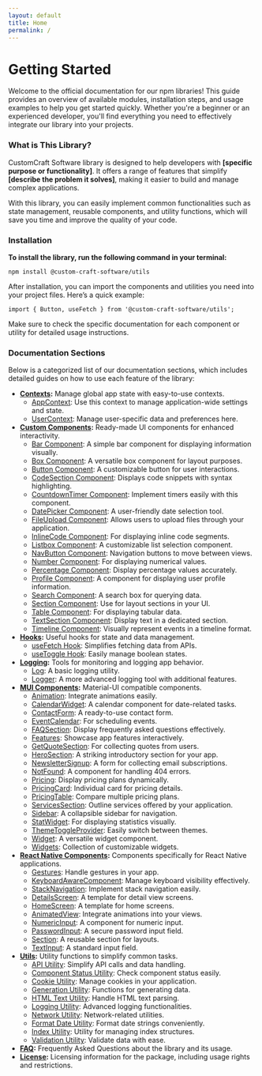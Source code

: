 ```yaml
---
layout: default
title: Home
permalink: /
---
```


<div class="container">
  <h1 class="title has-text-centered primary-text">Getting Started</h1>

  <div class="content">
    <p class="secondary-text">Welcome to the official documentation for our npm libraries! This guide provides an overview of available modules, installation steps, and usage examples to help you get started quickly. Whether you're a beginner or an experienced developer, you'll find everything you need to effectively integrate our library into your projects.</p>
  </div>

  <h3 class="title is-3 has-text-centered secondary-text">What is This Library?</h3>

  <div class="content">
    <p class="secondary-text">CustomCraft Software library is designed to help developers with <strong>[specific purpose or functionality]</strong>. It offers a range of features that simplify <strong>[describe the problem it solves]</strong>, making it easier to build and manage complex applications.</p>
    <p class="secondary-text">With this library, you can easily implement common functionalities such as state management, reusable components, and utility functions, which will save you time and improve the quality of your code.</p>
  </div>

  <h3 class="title is-3 has-text-centered secondary-text">Installation</h3>

  <div class="content">
    <p><strong class="secondary-text">To install the library, run the following command in your terminal:</strong></p>
    <pre class="custom-box"><code class="primary-text">npm install @custom-craft-software/utils</code></pre>
    <p class="secondary-text">After installation, you can import the components and utilities you need into your project files. Here’s a quick example:</p>
    <pre class="custom-box"><code class="primary-text">import { Button, useFetch } from '@custom-craft-software/utils';</code></pre>
    <p class="secondary-text">Make sure to check the specific documentation for each component or utility for detailed usage instructions.</p>
  </div>

  <h3 class="title is-3 has-text-centered secondary-text">Documentation Sections</h3>

  <div class="content">
    <p class="secondary-text">Below is a categorized list of our documentation sections, which includes detailed guides on how to use each feature of the library:</p>
    <ul class="navigation-list">
      <li>
        <strong><a href="/custom-craft-software/contexts/">Contexts</a>:</strong> Manage global app state with easy-to-use contexts.
        <ul>
          <li><a href="/custom-craft-software/contexts/AppContext">AppContext</a>: Use this context to manage application-wide settings and state.</li>
          <li><a href="/custom-craft-software/contexts/UserContext">UserContext</a>: Manage user-specific data and preferences here.</li>
        </ul>
      </li>
      <li>
        <strong><a href="/custom-craft-software/custom-components/">Custom Components</a>:</strong> Ready-made UI components for enhanced interactivity.
        <ul>
          <li><a href="/custom-craft-software/custom-components/Bar">Bar Component</a>: A simple bar component for displaying information visually.</li>
          <li><a href="/custom-craft-software/custom-components/Box">Box Component</a>: A versatile box component for layout purposes.</li>
          <li><a href="/custom-craft-software/custom-components/Button">Button Component</a>: A customizable button for user interactions.</li>
          <li><a href="/custom-craft-software/custom-components/CodeSection">CodeSection Component</a>: Displays code snippets with syntax highlighting.</li>
          <li><a href="/custom-craft-software/custom-components/CountdownTimer">CountdownTimer Component</a>: Implement timers easily with this component.</li>
          <li><a href="/custom-craft-software/custom-components/DatePicker">DatePicker Component</a>: A user-friendly date selection tool.</li>
          <li><a href="/custom-craft-software/custom-components/FileUpload">FileUpload Component</a>: Allows users to upload files through your application.</li>
          <li><a href="/custom-craft-software/custom-components/InlineCode">InlineCode Component</a>: For displaying inline code segments.</li>
          <li><a href="/custom-craft-software/custom-components/Listbox">Listbox Component</a>: A customizable list selection component.</li>
          <li><a href="/custom-craft-software/custom-components/NavButton">NavButton Component</a>: Navigation buttons to move between views.</li>
          <li><a href="/custom-craft-software/custom-components/Number">Number Component</a>: For displaying numerical values.</li>
          <li><a href="/custom-craft-software/custom-components/Percentage">Percentage Component</a>: Display percentage values accurately.</li>
          <li><a href="/custom-craft-software/custom-components/Profile">Profile Component</a>: A component for displaying user profile information.</li>
          <li><a href="/custom-craft-software/custom-components/Search">Search Component</a>: A search box for querying data.</li>
          <li><a href="/custom-craft-software/custom-components/Section">Section Component</a>: Use for layout sections in your UI.</li>
          <li><a href="/custom-craft-software/custom-components/Table">Table Component</a>: For displaying tabular data.</li>
          <li><a href="/custom-craft-software/custom-components/TextSection">TextSection Component</a>: Display text in a dedicated section.</li>
          <li><a href="/custom-craft-software/custom-components/Timeline">Timeline Component</a>: Visually represent events in a timeline format.</li>
        </ul>
      </li>
      <li>
        <strong><a href="/custom-craft-software/hooks/">Hooks</a>:</strong> Useful hooks for state and data management.
        <ul>
          <li><a href="/custom-craft-software/hooks/useFetch">useFetch Hook</a>: Simplifies fetching data from APIs.</li>
          <li><a href="/custom-craft-software/hooks/useToggle">useToggle Hook</a>: Easily manage boolean states.</li>
        </ul>
      </li>
      <li>
        <strong><a href="/custom-craft-software/logging/">Logging</a>:</strong> Tools for monitoring and logging app behavior.
        <ul>
          <li><a href="/custom-craft-software/logging/Log">Log</a>: A basic logging utility.</li>
          <li><a href="/custom-craft-software/logging/Logger">Logger</a>: A more advanced logging tool with additional features.</li>
        </ul>
      </li>
      <li>
        <strong><a href="/custom-craft-software/mui-components/">MUI Components</a>:</strong> Material-UI compatible components.
        <ul>
          <li><a href="/custom-craft-software/mui-components/Animation">Animation</a>: Integrate animations easily.</li>
          <li><a href="/custom-craft-software/mui-components/CalendarWidget">CalendarWidget</a>: A calendar component for date-related tasks.</li>
          <li><a href="/custom-craft-software/mui-components/ContactForm">ContactForm</a>: A ready-to-use contact form.</li>
          <li><a href="/custom-craft-software/mui-components/EventCalendar">EventCalendar</a>: For scheduling events.</li>
          <li><a href="/custom-craft-software/mui-components/FAQSection">FAQSection</a>: Display frequently asked questions effectively.</li>
          <li><a href="/custom-craft-software/mui-components/Features">Features</a>: Showcase app features interactively.</li>
          <li><a href="/custom-craft-software/mui-components/GetQuoteSection">GetQuoteSection</a>: For collecting quotes from users.</li>
          <li><a href="/custom-craft-software/mui-components/HeroSection">HeroSection</a>: A striking introductory section for your app.</li>
          <li><a href="/custom-craft-software/mui-components/NewsletterSignup">NewsletterSignup</a>: A form for collecting email subscriptions.</li>
          <li><a href="/custom-craft-software/mui-components/NotFound">NotFound</a>: A component for handling 404 errors.</li>
          <li><a href="/custom-craft-software/mui-components/Pricing">Pricing</a>: Display pricing plans dynamically.</li>
          <li><a href="/custom-craft-software/mui-components/PricingCard">PricingCard</a>: Individual card for pricing details.</li>
          <li><a href="/custom-craft-software/mui-components/PricingTable">PricingTable</a>: Compare multiple pricing plans.</li>
          <li><a href="/custom-craft-software/mui-components/ServicesSection">ServicesSection</a>: Outline services offered by your application.</li>
          <li><a href="/custom-craft-software/mui-components/Sidebar">Sidebar</a>: A collapsible sidebar for navigation.</li>
          <li><a href="/custom-craft-software/mui-components/StatWidget">StatWidget</a>: For displaying statistics visually.</li>
          <li><a href="/custom-craft-software/mui-components/ThemeToggleProvider">ThemeToggleProvider</a>: Easily switch between themes.</li>
          <li><a href="/custom-craft-software/mui-components/Widget">Widget</a>: A versatile widget component.</li>
          <li><a href="/custom-craft-software/mui-components/Widgets">Widgets</a>: Collection of customizable widgets.</li>
        </ul>
      </li>
      <li>
        <strong><a href="/custom-craft-software/react-native-components/">React Native Components</a>:</strong> Components specifically for React Native applications.
        <ul>
          <li><a href="/custom-craft-software/react-native-components/Gestures">Gestures</a>: Handle gestures in your app.</li>
          <li><a href="/custom-craft-software/react-native-components/KeyboardAwareComponent">KeyboardAwareComponent</a>: Manage keyboard visibility effectively.</li>
          <li><a href="/custom-craft-software/react-native-components/StackNavigation">StackNavigation</a>: Implement stack navigation easily.</li>
          <li><a href="/custom-craft-software/react-native-components/DetailsScreen">DetailsScreen</a>: A template for detail view screens.</li>
          <li><a href="/custom-craft-software/react-native-components/HomeScreen">HomeScreen</a>: A template for home screens.</li>
          <li><a href="/custom-craft-software/react-native-components/AnimatedView">AnimatedView</a>: Integrate animations into your views.</li>
          <li><a href="/custom-craft-software/react-native-components/NumericInput">NumericInput</a>: A component for numeric input.</li>
          <li><a href="/custom-craft-software/react-native-components/PasswordInput">PasswordInput</a>: A secure password input field.</li>
          <li><a href="/custom-craft-software/react-native-components/Section">Section</a>: A reusable section for layouts.</li>
          <li><a href="/custom-craft-software/react-native-components/TextInput">TextInput</a>: A standard input field.</li>
        </ul>
      </li>
      <li>
        <strong><a href="/custom-craft-software/utils/">Utils</a>:</strong> Utility functions to simplify common tasks.
        <ul>
          <li><a href="/custom-craft-software/utils/api">API Utility</a>: Simplify API calls and data handling.</li>
          <li><a href="/custom-craft-software/utils/componentStatus">Component Status Utility</a>: Check component status easily.</li>
          <li><a href="/custom-craft-software/utils/cookie">Cookie Utility</a>: Manage cookies in your application.</li>
          <li><a href="/custom-craft-software/utils/generation">Generation Utility</a>: Functions for generating data.</li>
          <li><a href="/custom-craft-software/utils/htmlText">HTML Text Utility</a>: Handle HTML text parsing.</li>
          <li><a href="/custom-craft-software/utils/logging">Logging Utility</a>: Advanced logging functionalities.</li>
          <li><a href="/custom-craft-software/utils/network">Network Utility</a>: Network-related utilities.</li>
          <li><a href="/custom-craft-software/utils/formatDate">Format Date Utility</a>: Format date strings conveniently.</li>
          <li><a href="/custom-craft-software/utils/index">Index Utility</a>: Utility for managing index structures.</li>
          <li><a href="/custom-craft-software/utils/validate">Validation Utility</a>: Validate data with ease.</li>
        </ul>
      </li>
      <li>
        <strong><a href="/faq/">FAQ</a>:</strong> Frequently Asked Questions about the library and its usage.
      </li>
      <li>
        <strong><a href="/license/">License</a>:</strong> Licensing information for the package, including usage rights and restrictions.
      </li>
    </ul>
  </div>
</div>